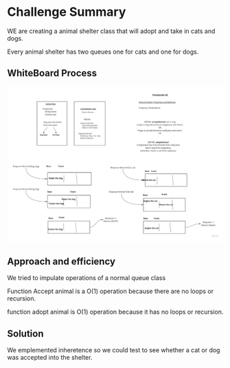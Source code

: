 # Challenge Summary
WE are creating a animal shelter class that will adopt and take in cats and dogs.

Every animal shelter has two queues one for cats and one for dogs.


## WhiteBoard Process
![ProjectDesign](animal-shelter-queue.jpg)
## Approach and efficiency
We tried to impulate operations of a normal queue class

Function Accept animal is a O(1) operation because there are no loops or recursion.

function adopt animal is O(1) operation because it has no loops or recursion.

## Solution

We emplemented inheretence so we could test to see whether a cat or dog was accepted into the shelter.

